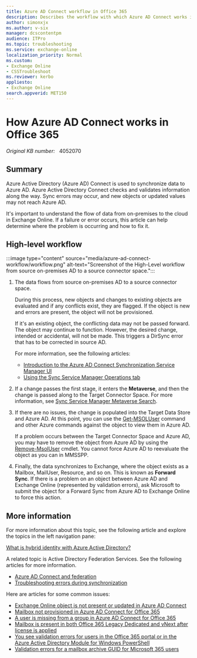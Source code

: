 ```yaml
---
title: Azure AD Connect workflow in Office 365
description: Describes the workflow with which Azure AD Connect works in Office 365.
author: simonxjx
ms.author: v-six
manager: dcscontentpm
audience: ITPro
ms.topic: troubleshooting
ms.service: exchange-online
localization_priority: Normal
ms.custom: 
- Exchange Online
- CSSTroubleshoot
ms.reviewer: kerbo
appliesto:
- Exchange Online
search.appverid: MET150
---
```

# How Azure AD Connect works in Office 365

_Original KB number:_ &nbsp; 4052070

## Summary

Azure Active Directory (Azure AD) Connect is used to synchronize data to Azure AD. Azure Active Directory Connect checks and validates information along the way. Sync errors may occur, and new objects or updated values may not reach Azure AD.

It's important to understand the flow of data from on-premises to the cloud in Exchange Online. If a failure or error occurs, this article can help determine where the problem is occurring and how to fix it.

## High-level workflow

:::image type="content" source="media/azure-ad-connect-workflow/workflow.png" alt-text="Screenshot of the High-Level workflow from source on-premises AD to a source connector space.":::

1. The data flows from source on-premises AD to a source connector space.

    During this process, new objects and changes to existing objects are evaluated and if any conflicts exist, they are flagged. If the object is new and errors are present, the object will not be provisioned.

    If it's an existing object, the conflicting data may not be passed forward. The object may continue to function. However, the desired change, intended or accidental, will not be made. This triggers a DirSync error that has to be corrected in source AD.  

    For more information, see the following articles:

    - [Introduction to the Azure AD Connect Synchronization Service Manager UI](/azure/active-directory/hybrid/how-to-connect-sync-service-manager-ui)
    - [Using the Sync Service Manager Operations tab](/azure/active-directory/hybrid/how-to-connect-sync-service-manager-ui-operations)

2. If a change passes the first stage, it enters the **Metaverse**, and then the change is passed along to the Target Connector Space. For more information, see [Sync Service Manager Metaverse Search](/azure/active-directory/hybrid/how-to-connect-sync-service-manager-ui-mvsearch).

3. If there are no issues, the change is populated into the Target Data Store and Azure AD. At this point, you can use the [Get-MSOLUser](/powershell/module/msonline/get-msoluser) command and other Azure commands against the object to view them in Azure AD.

    If a problem occurs between the Target Connector Space and Azure AD, you may have to remove the object from Azure AD by using the [Remove-MsolUser](/powershell/module/msonline/remove-msoluser) cmdlet. You cannot force Azure AD to reevaluate the object as you can in MMSSPP.

4. Finally, the data synchronizes to Exchange, where the object exists as a Mailbox, MailUser, Resource, and so on. This is known as **Forward Sync**. If there is a problem on an object between Azure AD and Exchange Online (represented by validation errors), ask Microsoft to submit the object for a Forward Sync from Azure AD to Exchange Online to force this action.

## More information

For more information about this topic, see the following article and explore the topics in the left navigation pane:

[What is hybrid identity with Azure Active Directory?](/azure/active-directory/hybrid/whatis-hybrid-identity)

A related topic is Active Directory Federation Services. See the following articles for more information.

- [Azure AD Connect and federation](/azure/active-directory/hybrid/how-to-connect-fed-whatis)
- [Troubleshooting errors during synchronization](/azure/active-directory/hybrid/tshoot-connect-sync-errors)

Here are articles for some common issues:

- [Exchange Online object is not present or updated in Azure AD Connect](https://support.microsoft.com/help/4051392/a-vnext-object-is-not-present-or-updated-in-azure-ad-connect-for)
- [Mailbox not provisioned in Azure AD Connect for Office 365](https://support.microsoft.com/help/4051375/mailbox-is-not-provisioned-in-azure-ad-connect-for-office-365)
- [A user is missing from a group in Azure AD Connect for Office 365](https://support.microsoft.com/help/4052041/a-user-is-missing-from-a-group-in-azure-ad-connect-for-office-365)
- [Mailbox is present in both Office 365 Legacy Dedicated and vNext after license is applied](https://support.microsoft.com/help/3202607/can-t-complete-auto-discover-or-connect-to-a-mailbox-after-the-mailbox)
- [You see validation errors for users in the Office 365 portal or in the Azure Active Directory Module for Windows PowerShell](https://support.microsoft.com/help/2741233/you-see-validation-errors-for-users-in-the-office-365-portal-or-in-the)
- [Validation errors for a mailbox archive GUID for Microsoft 365 users](./validation-errors-for-mailbox-archive-guid.md)